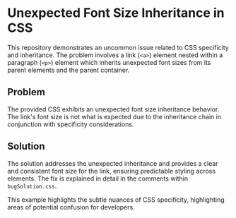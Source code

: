# Unexpected Font Size Inheritance in CSS

This repository demonstrates an uncommon issue related to CSS specificity and inheritance.  The problem involves a link (`<a>`) element nested within a paragraph (`<p>`) element which inherits unexpected font sizes from its parent elements and the parent container.

## Problem

The provided CSS exhibits an unexpected font size inheritance behavior.  The link's font size is not what is expected due to the inheritance chain in conjunction with specificity considerations.

## Solution

The solution addresses the unexpected inheritance and provides a clear and consistent font size for the link, ensuring predictable styling across elements.  The fix is explained in detail in the comments within `bugSolution.css`.

This example highlights the subtle nuances of CSS specificity, highlighting areas of potential confusion for developers.